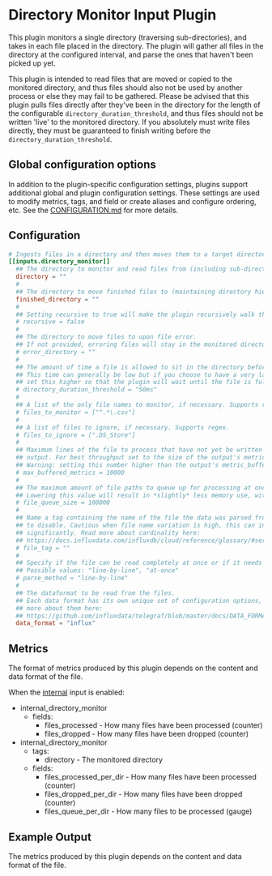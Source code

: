 # Directory Monitor Input Plugin

This plugin monitors a single directory (traversing sub-directories),
and takes in each file placed in the directory.  The plugin will gather all
files in the directory at the configured interval, and parse the ones that
haven't been picked up yet.

This plugin is intended to read files that are moved or copied to the monitored
directory, and thus files should also not be used by another process or else
they may fail to be gathered. Please be advised that this plugin pulls files
directly after they've been in the directory for the length of the configurable
`directory_duration_threshold`, and thus files should not be written 'live' to
the monitored directory. If you absolutely must write files directly, they must
be guaranteed to finish writing before the `directory_duration_threshold`.

## Global configuration options <!-- @/docs/includes/plugin_config.md -->

In addition to the plugin-specific configuration settings, plugins support
additional global and plugin configuration settings. These settings are used to
modify metrics, tags, and field or create aliases and configure ordering, etc.
See the [CONFIGURATION.md][CONFIGURATION.md] for more details.

[CONFIGURATION.md]: ../../../docs/CONFIGURATION.md#plugins

## Configuration

```toml @sample.conf
# Ingests files in a directory and then moves them to a target directory.
[[inputs.directory_monitor]]
  ## The directory to monitor and read files from (including sub-directories if "recursive" is true).
  directory = ""
  #
  ## The directory to move finished files to (maintaining directory hierarchy from source).
  finished_directory = ""
  #
  ## Setting recursive to true will make the plugin recursively walk the directory and process all sub-directories.
  # recursive = false
  #
  ## The directory to move files to upon file error.
  ## If not provided, erroring files will stay in the monitored directory.
  # error_directory = ""
  #
  ## The amount of time a file is allowed to sit in the directory before it is picked up.
  ## This time can generally be low but if you choose to have a very large file written to the directory and it's potentially slow,
  ## set this higher so that the plugin will wait until the file is fully copied to the directory.
  # directory_duration_threshold = "50ms"
  #
  ## A list of the only file names to monitor, if necessary. Supports regex. If left blank, all files are ingested.
  # files_to_monitor = ["^.*\.csv"]
  #
  ## A list of files to ignore, if necessary. Supports regex.
  # files_to_ignore = [".DS_Store"]
  #
  ## Maximum lines of the file to process that have not yet be written by the
  ## output. For best throughput set to the size of the output's metric_buffer_limit.
  ## Warning: setting this number higher than the output's metric_buffer_limit can cause dropped metrics.
  # max_buffered_metrics = 10000
  #
  ## The maximum amount of file paths to queue up for processing at once, before waiting until files are processed to find more files.
  ## Lowering this value will result in *slightly* less memory use, with a potential sacrifice in speed efficiency, if absolutely necessary.
  # file_queue_size = 100000
  #
  ## Name a tag containing the name of the file the data was parsed from.  Leave empty
  ## to disable. Cautious when file name variation is high, this can increase the cardinality
  ## significantly. Read more about cardinality here:
  ## https://docs.influxdata.com/influxdb/cloud/reference/glossary/#series-cardinality
  # file_tag = ""
  #
  ## Specify if the file can be read completely at once or if it needs to be read line by line (default).
  ## Possible values: "line-by-line", "at-once"
  # parse_method = "line-by-line"
  #
  ## The dataformat to be read from the files.
  ## Each data format has its own unique set of configuration options, read
  ## more about them here:
  ## https://github.com/influxdata/telegraf/blob/master/docs/DATA_FORMATS_INPUT.md
  data_format = "influx"
```

## Metrics

The format of metrics produced by this plugin depends on the content and data
format of the file.

When the [internal][] input is enabled:

- internal_directory_monitor
  - fields:
    - files_processed - How many files have been processed (counter)
    - files_dropped - How many files have been dropped (counter)
- internal_directory_monitor
  - tags:
    - directory - The monitored directory
  - fields:
    - files_processed_per_dir - How many files have been processed (counter)
    - files_dropped_per_dir - How many files have been dropped (counter)
    - files_queue_per_dir - How many files to be processed (gauge)

## Example Output

The metrics produced by this plugin depends on the content and data
format of the file.

[internal]: /plugins/inputs/internal

